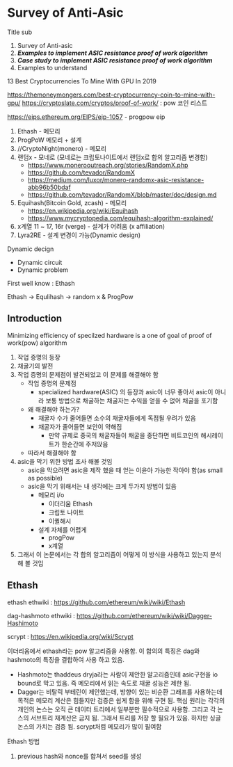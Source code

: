 # Survey of Anti-Asic

Title sub

1. Survey of Anti-asic
2. ***Examples to implement ASIC resistance proof of work algorithm***
3. ***Case study to implement ASIC resistance proof of work algorithm***
4. Examples to understand 

13 Best Cryptocurrencies To Mine With GPU In 2019 

https://themoneymongers.com/best-cryptocurrency-coin-to-mine-with-gpu/
https://cryptoslate.com/cryptos/proof-of-work/ : pow 코인 리스트

https://eips.ethereum.org/EIPS/eip-1057 - progpow eip

1. Ethash - 메모리
2. ProgPoW  메모리 + 설계
3. //CryptoNight(monero) - 메모리
4. 랜덤x - 모네로 (모네로는 크립토나이트에서 랜덤x로 합의 알고리즘 변경함)
   - https://www.monerooutreach.org/stories/RandomX.php
   - https://github.com/tevador/RandomX
   - https://medium.com/luxor/monero-randomx-asic-resistance-abb96b50bdaf
   - https://github.com/tevador/RandomX/blob/master/doc/design.md
5. Equihash(Bitcoin Gold, zcash) - 메모리
   - https://en.wikipedia.org/wiki/Equihash
   - https://www.mycryptopedia.com/equihash-algorithm-explained/
6. x계열 11 ~ 17, 16r (verge) - 설계가 어려움 (x affiliation)
7. Lyra2RE - 설계 변경이 가능(Dynamic design)

Dynamic decign

- Dynamic circuit
- Dynamic problem

First well know : Ethash

Ethash -> Equlihash -> random x & ProgPow

## Introduction

Minimizing efficiency of specilzed hardware is a one of goal of proof of work(pow) algorithm

1. 작업 증명의 등장
2. 채굴기의 발전
3. 작업 증명의 문제점이 발견되었고 이 문제를 해결해야 함
   - 작업 증명의 문제점
     - specialized hardware(ASIC) 의 등장과 asic이 너무 좋아서 asic이 아니라 보통 방법으로 채굴하는 채굴자는 수익을 얻을 수 없어 채굴을 포기함
   - 왜 해결해야 하는가?
     - 채굴자 수가 줄어들면 소수의 채굴자들에게 독점될 우려가 있음
     - 채굴자가 줄어들면 보안이 약해짐
       - 만약 규제로 중국의 채굴자들이 채굴을 중단하면 비트코인의 해시레이트가 한순간에 주저앉음
   - 따라서 해결해야 함
4. asic을 막기 위한 방법 조사 해볼 것임
   - asic을 막으려면 asic을 제작 했을 때 얻는 이윤아 가능한 작아야 함(as small as possible)
   - asic을 막기 위해서는 내 생각에는 크게 두가지 방법이 있음
     - 메모리 i/o
       - 이더리움 Ethash
       - 크립토 나이트
       - 이퀼해시
     - 설계 자체를 어렵게
       - progPow
       - x계열
5. 그래서 이 논문에서는 각 합의 알고리즘이 어떻게 이 방식을 사용하고 있는지 분석 해 볼 것임

## Ethash

ethash ethwiki : https://github.com/ethereum/wiki/wiki/Ethash

dag-hashmoto ethwiki : https://github.com/ethereum/wiki/wiki/Dagger-Hashimoto

scrypt : https://en.wikipedia.org/wiki/Scrypt

이더리움에서 ethash라는 pow 알고리즘을 사용함. 이 합의의 특징은 dag와 hashmoto의 특징을 결합하여 사용 하고 있음. 

- Hashmoto는 thaddeus dryja라는 사람이 제안한 알고리즘인데 asic구현을 io bound로 막고 있음. 즉 메모리에서 읽는 속도로 채굴 성능은 제한 됨.
- Dagger는 비탈릭 부테린이 제안했는데, 방향이 있는 비순환 그래프를 사용하는데 목적은 메모리 계산은 힘들지만 검증은 쉽게 함을 위해 구현 됨. 핵심 원리는 각각의 개인의 논스는 오직 큰 데이터 트리에서 일부분만 필수적으로 사용함. 그리고 각 논스의 서브트리 재계산은 금지 됨. 그래서 트리를 저장 할 필요가 있음. 하지만 싱글 논스의 가치는 검증 됨. scrypt처럼 메모리가 많이 필여함

Ethash 방법

1. previous hash와 nonce를 합쳐서 seed를 생성

